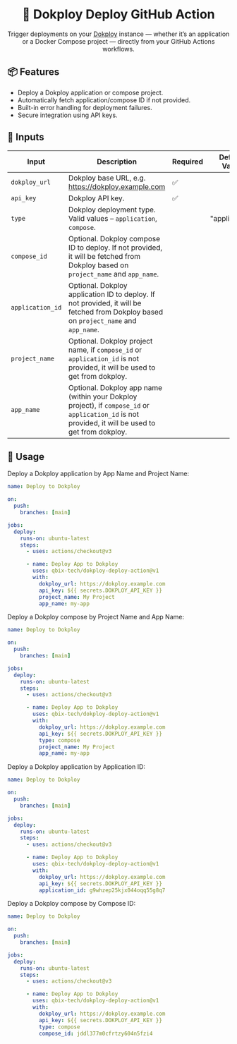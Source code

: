 <p align="center">
  <h1 align="center">🚀 Dokploy Deploy GitHub Action</h1>
  <p align="center">
    Trigger deployments on your <a href="https://dokploy.com" target="_blank">Dokploy</a> instance — whether it’s an application or a Docker Compose project — directly from your GitHub Actions workflows.
  </p>
</p>

## 📦 Features

- Deploy a Dokploy application or compose project.
- Automatically fetch application/compose ID if not provided.
- Built-in error handling for deployment failures.
- Secure integration using API keys.

## 🧰 Inputs

| Input            | Description                                                                                                                                         | Required | Default Value |
| ---------------- | --------------------------------------------------------------------------------------------------------------------------------------------------- | -------- | ------------- |
| `dokploy_url`    | Dokploy base URL, e.g. https://dokploy.example.com                                                                                                  | ✅       |               |
| `api_key`        | Dokploy API key.                                                                                                                                    | ✅       |               |
| `type`           | Dokploy deployment type. Valid values – `application`, `compose`.                                                                                   |          | "application" |
| `compose_id`     | Optional. Dokploy compose ID to deploy. If not provided, it will be fetched from Dokploy based on `project_name` and `app_name`.                    |          |               |
| `application_id` | Optional. Dokploy application ID to deploy. If not provided, it will be fetched from Dokploy based on `project_name` and `app_name`.                |          |               |
| `project_name`   | Optional. Dokploy project name, if `compose_id` or `application_id` is not provided, it will be used to get from dokploy.                           |          |               |
| `app_name`       | Optional. Dokploy app name (within your Dokploy project), if `compose_id` or `application_id` is not provided, it will be used to get from dokploy. |          |               |

## 🚦 Usage

Deploy a Dokploy application by App Name and Project Name:

```yaml
name: Deploy to Dokploy

on:
  push:
    branches: [main]

jobs:
  deploy:
    runs-on: ubuntu-latest
    steps:
      - uses: actions/checkout@v3

      - name: Deploy App to Dokploy
        uses: qbix-tech/dokploy-deploy-action@v1
        with:
          dokploy_url: https://dokploy.example.com
          api_key: ${{ secrets.DOKPLOY_API_KEY }}
          project_name: My Project
          app_name: my-app
```

Deploy a Dokploy compose by Project Name and App Name:

```yaml
name: Deploy to Dokploy

on:
  push:
    branches: [main]

jobs:
  deploy:
    runs-on: ubuntu-latest
    steps:
      - uses: actions/checkout@v3

      - name: Deploy App to Dokploy
        uses: qbix-tech/dokploy-deploy-action@v1
        with:
          dokploy_url: https://dokploy.example.com
          api_key: ${{ secrets.DOKPLOY_API_KEY }}
          type: compose
          project_name: My Project
          app_name: my-app
```

Deploy a Dokploy application by Application ID:

```yaml
name: Deploy to Dokploy

on:
  push:
    branches: [main]

jobs:
  deploy:
    runs-on: ubuntu-latest
    steps:
      - uses: actions/checkout@v3

      - name: Deploy App to Dokploy
        uses: qbix-tech/dokploy-deploy-action@v1
        with:
          dokploy_url: https://dokploy.example.com
          api_key: ${{ secrets.DOKPLOY_API_KEY }}
          application_id: g9whzep25kjx044oqq55g8q7
```

Deploy a Dokploy compose by Compose ID:

```yaml
name: Deploy to Dokploy

on:
  push:
    branches: [main]

jobs:
  deploy:
    runs-on: ubuntu-latest
    steps:
      - uses: actions/checkout@v3

      - name: Deploy App to Dokploy
        uses: qbix-tech/dokploy-deploy-action@v1
        with:
          dokploy_url: https://dokploy.example.com
          api_key: ${{ secrets.DOKPLOY_API_KEY }}
          type: compose
          compose_id: jddl377m0cfrtzy604n5fzi4
```
